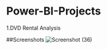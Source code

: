 # Power-BI-Projects

1.DVD Rental Analysis


##Screenshots
![Screenshot (36)](https://github.com/user-attachments/assets/ad891f68-3e26-48e8-b426-6d8a555f2dd4)
